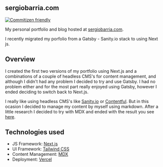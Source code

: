 ## sergiobarria.com

[![Commitizen friendly](https://img.shields.io/badge/commitizen-friendly-brightgreen.svg)](http://commitizen.github.io/cz-cli/)

My personal portfolio and blog hosted at [sergiobarria.com](https://www.sergiobarria.com/).

I recently migrated my porfolio from a Gatsby - Sanity.io stack to using Next js.

## Overview

I created the first two versions of my portfolio using Next.js and a combinations of a couple of headless CMS's for content management, and although I didn't had any problem I decided to try and use Gatsby. I had no problem either and for the most part really enjoyed using Gatsby, however I ended deciding to switch back to Next.js.

I really like using headless CMS's like [Sanity.io](https://www.sanity.io/) or [Contentful](https://www.contentful.com/). But in this ocasion I decided to manage my content by myself using markdown. After a little research I decided to try with MDX and ended with the result you see [here](https://www.sergiobarria.com/).

## Technologies used

- JS Framework: [Next.js](https://nextjs.org/)
- UI Framework: [Tailwind CSS](https://tailwindcss.com/)
- Content Management: [MDX](https://mdxjs.com/)
- Deployment: [Vercel](https://vercel.com/)
